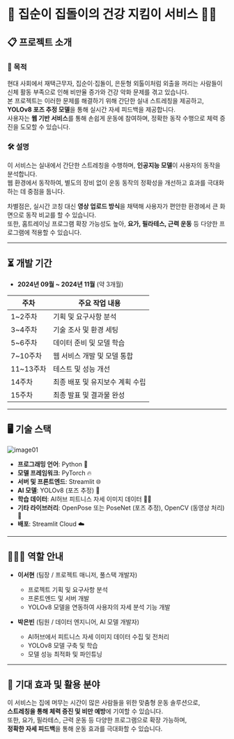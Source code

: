 # 🏡 집순이 집돌이의 건강 지킴이 서비스 🏋️‍♀️

## 📋 프로젝트 소개

### 🎯 목적

현대 사회에서 재택근무자, 집순이·집돌이, 은둔형 외톨이처럼 외출을 꺼리는 사람들이 신체 활동 부족으로 인해 비만율 증가와 건강 악화 문제를 겪고 있습니다.  
본 프로젝트는 이러한 문제를 해결하기 위해 간단한 실내 스트레칭을 제공하고, **YOLOv8 포즈 추정 모델**을 통해 실시간 자세 피드백을 제공합니다.  
사용자는 **웹 기반 서비스**를 통해 손쉽게 운동에 참여하며, 정확한 동작 수행으로 체력 증진을 도모할 수 있습니다.

### 🛠️ 설명

이 서비스는 실내에서 간단한 스트레칭을 수행하며, **인공지능 모델**이 사용자의 동작을 분석합니다.  
웹 환경에서 동작하여, 별도의 장비 없이 운동 동작의 정확성을 개선하고 효과를 극대화하는 데 중점을 둡니다.

차별점은, 실시간 코칭 대신 **영상 업로드 방식**을 채택해 사용자가 편안한 환경에서 큰 화면으로 동작 비교를 할 수 있습니다.  
또한, 홈트레이닝 프로그램 확장 가능성도 높아, **요가, 필라테스, 근력 운동** 등 다양한 프로그램에 적용할 수 있습니다.

---

## ⏳ 개발 기간

- **2024년 09월 ~ 2024년 11월** (약 3개월)

| 주차       | 주요 작업 내용                                   |
| ---------- | ----------------------------------------------- |
| 1~2주차    | 기획 및 요구사항 분석                            |
| 3~4주차    | 기술 조사 및 환경 세팅                           |
| 5~6주차    | 데이터 준비 및 모델 학습                         |
| 7~10주차   | 웹 서비스 개발 및 모델 통합                      |
| 11~13주차  | 테스트 및 성능 개선                              |
| 14주차     | 최종 배포 및 유지보수 계획 수립                  |
| 15주차     | 최종 발표 및 결과물 완성                         |

---

## 🖥️ 기술 스택


![image01](https://github.com/user-attachments/assets/a5b15113-7c72-428c-bf74-a95df32f2d7f)

- **프로그래밍 언어**: Python 🐍
- **모델 프레임워크**: PyTorch 🔥
- **서버 및 프론트엔드**: Streamlit 🌐
- **AI 모델**: YOLOv8 (포즈 추정) 🤖
- **학습 데이터**: AI허브 피트니스 자세 이미지 데이터 🏋️‍♂️
- **기타 라이브러리**: OpenPose 또는 PoseNet (포즈 추정), OpenCV (동영상 처리) 🎥
- **배포**: Streamlit Cloud ☁️

---

## 🧑‍🤝‍🧑 역할 안내

- **이서현** (팀장 / 프로젝트 매니저, 풀스택 개발자)
  - 프로젝트 기획 및 요구사항 분석
  - 프론트엔드 및 서버 개발
  - YOLOv8 모델을 연동하여 사용자의 자세 분석 기능 개발

- **박은빈** (팀원 / 데이터 엔지니어, AI 모델 개발자)
  - AI허브에서 피트니스 자세 이미지 데이터 수집 및 전처리
  - YOLOv8 모델 구축 및 학습
  - 모델 성능 최적화 및 파인튜닝

---

## 🌟 기대 효과 및 활용 분야

이 서비스는 집에 머무는 시간이 많은 사람들을 위한 맞춤형 운동 솔루션으로,  
**스트레칭을 통해 체력 증진 및 비만 예방**에 기여할 수 있습니다.  
또한, 요가, 필라테스, 근력 운동 등 다양한 프로그램으로 확장 가능하며,  
**정확한 자세 피드백**을 통해 운동 효과를 극대화할 수 있습니다.

